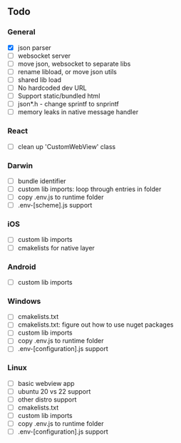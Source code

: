 ## Todo

### General
 - [x] json parser
 - [ ] websocket server
 - [ ] move json, websocket to separate libs
 - [ ] rename libload, or move json utils
 - [ ] shared lib load
 - [ ] No hardcoded dev URL
 - [ ] Support static/bundled html
 - [ ] json*.h - change sprintf to snprintf
 - [ ] memory leaks in native message handler

### React
 - [ ] clean up 'CustomWebView' class

### Darwin
 - [ ] bundle identifier
 - [ ] custom lib imports: loop through entries in folder
 - [ ] copy .env.js to runtime folder
 - [ ] .env-[scheme].js support

### iOS
 - [ ] custom lib imports
 - [ ] cmakelists for native layer

### Android
 - [ ] custom lib imports

### Windows
 - [ ] cmakelists.txt
 - [ ] cmakelists.txt: figure out how to use nuget packages
 - [ ] custom lib imports
 - [ ] copy .env.js to runtime folder
 - [ ] .env-[configuration].js support

### Linux
 - [ ] basic webview app
 - [ ] ubuntu 20 vs 22 support
 - [ ] other distro support
 - [ ] cmakelists.txt
 - [ ] custom lib imports
 - [ ] copy .env.js to runtime folder
 - [ ] .env-[configuration].js support
